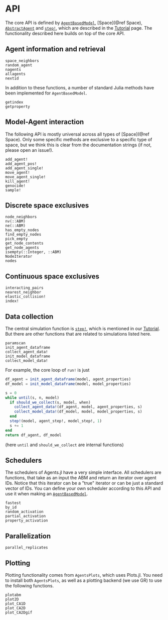 # API

The core API is defined by [`AgentBasedModel`](@ref), [Space](@ref Space), [`AbstractAgent`](@ref) and [`step!`](@ref), which are described in the [Tutorial](@ref) page. The functionality described here builds on top of the core API.

## Agent information and retrieval
```@docs
space_neighbors
random_agent
nagents
allagents
nextid
```
In addition to these functions, a number of standard Julia methods have been implemented for `AgentBasedModel`.
```@docs
getindex
getproperty
```

## Model-Agent interaction
The following API is mostly universal across all types of [Space](@ref Space).
Only some specific methods are exclusive to a specific type of space, but we think
this is clear from the documentation strings (if not, please open an issue!).
```@docs
add_agent!
add_agent_pos!
add_agent_single!
move_agent!
move_agent_single!
kill_agent!
genocide!
sample!
```

## Discrete space exclusives
```@docs
node_neighbors
nv(::ABM)
ne(::ABM)
has_empty_nodes
find_empty_nodes
pick_empty
get_node_contents
get_node_agents
isempty(::Integer, ::ABM)
NodeIterator
nodes
```

## Continuous space exclusives
```@docs
interacting_pairs
nearest_neighbor
elastic_collision!
index!
```

## Data collection
The central simulation function is [`step!`](@ref), which is mentioned in our [Tutorial](@ref).
But there are other functions that are related to simulations listed here.
```@docs
paramscan
init_agent_dataframe
collect_agent_data!
init_model_dataframe
collect_model_data!
```

For example, the core loop of `run!` is just
```julia
df_agent = init_agent_dataframe(model, agent_properties)
df_model = init_model_dataframe(model, model_properties)

s = 0
while until(s, n, model)
  if should_we_collect(s, model, when)
    collect_agent_data!(df_agent, model, agent_properties, s)
    collect_model_data!(df_model, model, model_properties, s)
  end
  step!(model, agent_step!, model_step!, 1)
  s += 1
end
return df_agent, df_model
```
(here `until` and `should_we_collect` are internal functions)

## Schedulers
The schedulers of Agents.jl have a very simple interface. All schedulers are functions,
that take as an input the ABM and return an iterator over agent IDs.
Notice that this iterator can be a "true" iterator or can be just a standard vector of IDs.
You can define your own scheduler according to this API and use it when making an [`AgentBasedModel`](@ref).
```@docs
fastest
by_id
random_activation
partial_activation
property_activation
```

## Parallelization

```@docs
parallel_replicates
```

## Plotting
Plotting functionality comes from `AgentsPlots`, which uses Plots.jl. You need to install both `AgentsPlots`, as well as a plotting backend (we use GR) to use the following functions.

```@docs
plotabm
plot2D
plot_CA1D
plot_CA2D
plot_CA2Dgif
```

